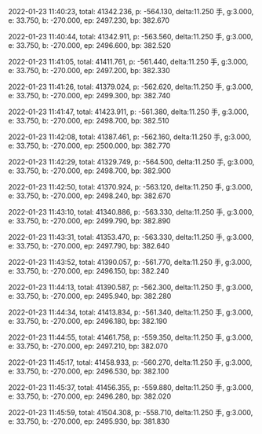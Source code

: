 2022-01-23 11:40:23, total: 41342.236, p: -564.130, delta:11.250 手, g:3.000, e: 33.750, b: -270.000, ep: 2497.230, bp: 382.670

2022-01-23 11:40:44, total: 41342.911, p: -563.560, delta:11.250 手, g:3.000, e: 33.750, b: -270.000, ep: 2496.600, bp: 382.520

2022-01-23 11:41:05, total: 41411.761, p: -561.440, delta:11.250 手, g:3.000, e: 33.750, b: -270.000, ep: 2497.200, bp: 382.330

2022-01-23 11:41:26, total: 41379.024, p: -562.620, delta:11.250 手, g:3.000, e: 33.750, b: -270.000, ep: 2499.300, bp: 382.740

2022-01-23 11:41:47, total: 41423.911, p: -561.380, delta:11.250 手, g:3.000, e: 33.750, b: -270.000, ep: 2498.700, bp: 382.510

2022-01-23 11:42:08, total: 41387.461, p: -562.160, delta:11.250 手, g:3.000, e: 33.750, b: -270.000, ep: 2500.000, bp: 382.770

2022-01-23 11:42:29, total: 41329.749, p: -564.500, delta:11.250 手, g:3.000, e: 33.750, b: -270.000, ep: 2498.700, bp: 382.900

2022-01-23 11:42:50, total: 41370.924, p: -563.120, delta:11.250 手, g:3.000, e: 33.750, b: -270.000, ep: 2498.240, bp: 382.670

2022-01-23 11:43:10, total: 41340.886, p: -563.330, delta:11.250 手, g:3.000, e: 33.750, b: -270.000, ep: 2499.790, bp: 382.890

2022-01-23 11:43:31, total: 41353.470, p: -563.330, delta:11.250 手, g:3.000, e: 33.750, b: -270.000, ep: 2497.790, bp: 382.640

2022-01-23 11:43:52, total: 41390.057, p: -561.770, delta:11.250 手, g:3.000, e: 33.750, b: -270.000, ep: 2496.150, bp: 382.240

2022-01-23 11:44:13, total: 41390.587, p: -562.300, delta:11.250 手, g:3.000, e: 33.750, b: -270.000, ep: 2495.940, bp: 382.280

2022-01-23 11:44:34, total: 41413.834, p: -561.340, delta:11.250 手, g:3.000, e: 33.750, b: -270.000, ep: 2496.180, bp: 382.190

2022-01-23 11:44:55, total: 41461.758, p: -559.350, delta:11.250 手, g:3.000, e: 33.750, b: -270.000, ep: 2497.210, bp: 382.070

2022-01-23 11:45:17, total: 41458.933, p: -560.270, delta:11.250 手, g:3.000, e: 33.750, b: -270.000, ep: 2496.530, bp: 382.100

2022-01-23 11:45:37, total: 41456.355, p: -559.880, delta:11.250 手, g:3.000, e: 33.750, b: -270.000, ep: 2496.280, bp: 382.020

2022-01-23 11:45:59, total: 41504.308, p: -558.710, delta:11.250 手, g:3.000, e: 33.750, b: -270.000, ep: 2495.930, bp: 381.830